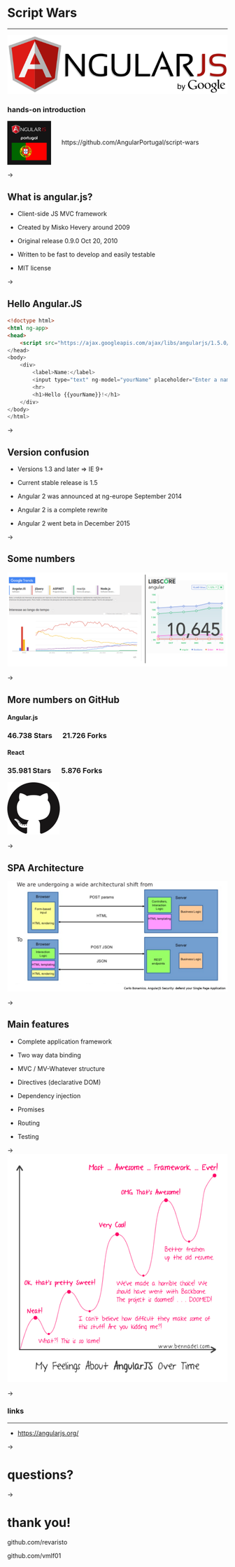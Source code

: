 # Script Wars
------

![](images/angular-logo.png)

### hands-on introduction

<img src="images/angular-portugal.png" style="vertical-align: middle; width: 100px; margin: 0px; margin-right: 20px;" />
https://github.com/AngularPortugal/script-wars

->
## What is angular.js?
- Client-side JS MVC framework

- Created by Misko Hevery around 2009

- Original release 0.9.0 Oct 20, 2010

- Written to be fast to develop and easily testable

- MIT license

->
## Hello Angular.JS
```html
<!doctype html>
<html ng-app>
<head>
    <script src="https://ajax.googleapis.com/ajax/libs/angularjs/1.5.0/angular.min.js">script>
</head>
<body>
    <div>
        <label>Name:</label>
        <input type="text" ng-model="yourName" placeholder="Enter a name here">
        <hr>
        <h1>Hello {{yourName}}!</h1>
    </div>
</body>
</html>
```

->
## Version confusion
- Versions 1.3 and later => IE 9+

- Current stable release is 1.5

- Angular 2 was announced at ng-europe September 2014

- Angular 2 is a complete rewrite

- Angular 2 went beta in December 2015

->
## Some numbers

![](images/angular-stats.png)

->
## More numbers on GitHub

#### Angular.js
###  46.738 Stars &nbsp;&nbsp;&nbsp;&nbsp; 21.726 Forks

#### React
###  35.981 Stars &nbsp;&nbsp;&nbsp;&nbsp; 5.876 Forks

![](images/github-mark.png)

->
## SPA Architecture

![](images/spa-architecture.png)

->
## Main features
- Complete application framework

- Two way data binding

- MVC / MV-Whatever structure

- Directives (declarative DOM)

- Dependency injection

- Promises

- Routing

- Testing

->
![](images/feelings_about_angularjs_over_time.png)

->
### links
------
- https://angularjs.org/

->
# questions?

->
# thank you!

github.com/revaristo

github.com/vmlf01
